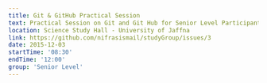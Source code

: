 ```yaml
---
title: Git & GitHub Practical Session
text: Practical Session on Git and Git Hub for Senior Level Participants
location: Science Study Hall - University of Jaffna
link: https://github.com/nifrasismail/studyGroup/issues/3
date: 2015-12-03
startTime: '08:30'
endTime: '12:00'
group: 'Senior Level'
---
```


